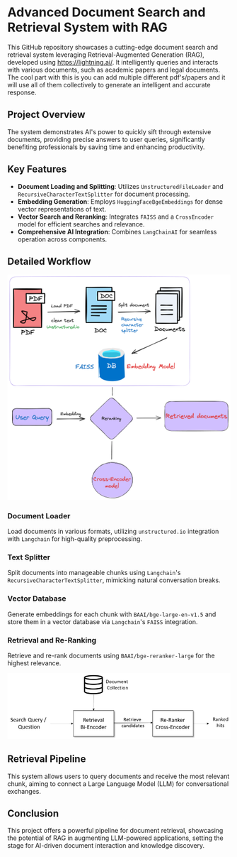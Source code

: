 # Advanced Document Search and Retrieval System with RAG

This GitHub repository showcases a cutting-edge document search and retrieval system leveraging Retrieval-Augmented Generation (RAG), developed using https://lightning.ai/. It intelligently queries and interacts with various documents, such as academic papers and legal documents. The cool part with this is you can add multiple different pdf's/papers and it will use all of them collectively to generate an intelligent and accurate response. 

## Project Overview

The system demonstrates AI's power to quickly sift through extensive documents, providing precise answers to user queries, significantly benefiting professionals by saving time and enhancing productivity.

## Key Features

- **Document Loading and Splitting**: Utilizes `UnstructuredFileLoader` and `RecursiveCharacterTextSplitter` for document processing.
- **Embedding Generation**: Employs `HuggingFaceBgeEmbeddings` for dense vector representations of text.
- **Vector Search and Reranking**: Integrates `FAISS` and a `CrossEncoder` model for efficient searches and relevance.
- **Comprehensive AI Integration**: Combines `LangChainAI` for seamless operation across components.

## Detailed Workflow
![High Level Architecture](highlevelarchitecture.png)

### Document Loader
Load documents in various formats, utilizing `unstructured.io` integration with `Langchain` for high-quality preprocessing.

### Text Splitter
Split documents into manageable chunks using `Langchain`'s `RecursiveCharacterTextSplitter`, mimicking natural conversation breaks.

### Vector Database
Generate embeddings for each chunk with `BAAI/bge-large-en-v1.5` and store them in a vector database via `Langchain`'s `FAISS` integration.

### Retrieval and Re-Ranking
Retrieve and re-rank documents using `BAAI/bge-reranker-large` for the highest relevance.

![Search Diagram](searchdiagram.png)

## Retrieval Pipeline
This system allows users to query documents and receive the most relevant chunk, aiming to connect a Large Language Model (LLM) for conversational exchanges.

## Conclusion
This project offers a powerful pipeline for document retrieval, showcasing the potential of RAG in augmenting LLM-powered applications, setting the stage for AI-driven document interaction and knowledge discovery.
